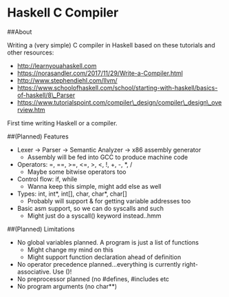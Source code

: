 # Haskell C Compiler

##About

Writing a (very simple) C compiler in Haskell based on these tutorials and other resources:
- http://learnyouahaskell.com
- https://norasandler.com/2017/11/29/Write-a-Compiler.html
- http://www.stephendiehl.com/llvm/
- https://www.schoolofhaskell.com/school/starting-with-haskell/basics-of-haskell/8\_Parser
- https://www.tutorialspoint.com/compiler\_design/compiler\_design\_overview.htm

First time writing Haskell or a compiler.

##(Planned) Features

* Lexer -> Parser -> Semantic Analyzer -> x86 assembly generator
    * Assembly will be fed into GCC to produce machine code
* Operators: =, ==, >=, <=, >, <, !, +, -, \*, /
    * Maybe some bitwise operators too
* Control flow: if, while
    * Wanna keep this simple, might add else as well
* Types: int, int\*, int[], char, char\*, char[]
    * Probably will support & for getting variable addresses too
* Basic asm support, so we can do syscalls and such
    * Might just do a syscall() keyword instead..hmm

##(Planned) Limitations

* No global variables planned. A program is just a list of functions
    * Might change my mind on this
    * Might support function declaration ahead of definition
* No operator precedence planned...everything is currently right-associative. Use ()!
* No preprocessor planned (no #defines, #includes etc
* No program arguments (no char\*\*)
